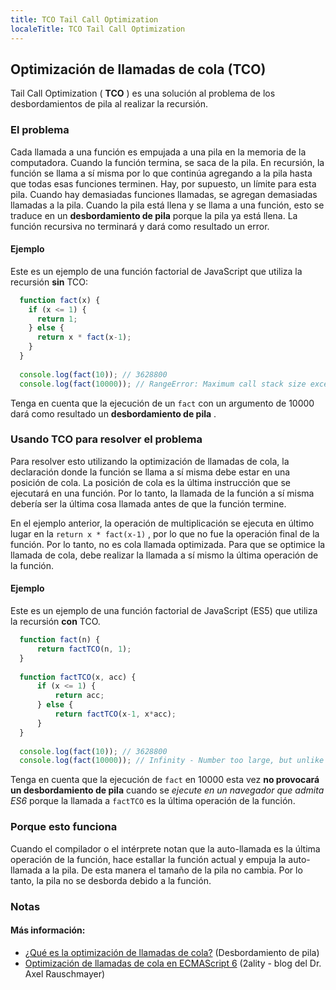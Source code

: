 ```yaml
---
title: TCO Tail Call Optimization
localeTitle: TCO Tail Call Optimization
---
```

## Optimización de llamadas de cola (TCO)

Tail Call Optimization ( **TCO** ) es una solución al problema de los desbordamientos de pila al realizar la recursión.

### El problema

Cada llamada a una función es empujada a una pila en la memoria de la computadora. Cuando la función termina, se saca de la pila. En recursión, la función se llama a sí misma por lo que continúa agregando a la pila hasta que todas esas funciones terminen. Hay, por supuesto, un límite para esta pila. Cuando hay demasiadas funciones llamadas, se agregan demasiadas llamadas a la pila. Cuando la pila está llena y se llama a una función, esto se traduce en un **desbordamiento de pila** porque la pila ya está llena. La función recursiva no terminará y dará como resultado un error.

#### Ejemplo

Este es un ejemplo de una función factorial de JavaScript que utiliza la recursión **sin** TCO:

```javascript
  function fact(x) { 
    if (x <= 1) { 
      return 1; 
    } else { 
      return x * fact(x-1); 
    } 
  } 
 
  console.log(fact(10)); // 3628800 
  console.log(fact(10000)); // RangeError: Maximum call stack size exceeded 
```

Tenga en cuenta que la ejecución de un `fact` con un argumento de 10000 dará como resultado un **desbordamiento de pila** .

### Usando TCO para resolver el problema

Para resolver esto utilizando la optimización de llamadas de cola, la declaración donde la función se llama a sí misma debe estar en una posición de cola. La posición de cola es la última instrucción que se ejecutará en una función. Por lo tanto, la llamada de la función a sí misma debería ser la última cosa llamada antes de que la función termine.

En el ejemplo anterior, la operación de multiplicación se ejecuta en último lugar en la `return x * fact(x-1)` , por lo que no fue la operación final de la función. Por lo tanto, no es cola llamada optimizada. Para que se optimice la llamada de cola, debe realizar la llamada a sí mismo la última operación de la función.

#### Ejemplo

Este es un ejemplo de una función factorial de JavaScript (ES5) que utiliza la recursión **con** TCO.

```javascript
  function fact(n) { 
      return factTCO(n, 1); 
  } 
 
  function factTCO(x, acc) { 
      if (x <= 1) { 
          return acc; 
      } else { 
          return factTCO(x-1, x*acc); 
      } 
  } 
 
  console.log(fact(10)); // 3628800 
  console.log(fact(10000)); // Infinity - Number too large, but unlike the unoptimized factorial, this does not result in stack overflow. 
```

Tenga en cuenta que la ejecución de `fact` en 10000 esta vez **no provocará un desbordamiento de pila** cuando se _ejecute en un navegador que admita ES6_ porque la llamada a `factTCO` es la última operación de la función.

### Porque esto funciona

Cuando el compilador o el intérprete notan que la auto-llamada es la última operación de la función, hace estallar la función actual y empuja la auto-llamada a la pila. De esta manera el tamaño de la pila no cambia. Por lo tanto, la pila no se desborda debido a la función.

### Notas

#### Más información:

*   [¿Qué es la optimización de llamadas de cola?](https://stackoverflow.com/questions/310974/what-is-tail-call-optimization) (Desbordamiento de pila)
*   [Optimización de llamadas de cola en ECMAScript 6](http://2ality.com/2015/06/tail-call-optimization.html) (2ality - blog del Dr. Axel Rauschmayer)